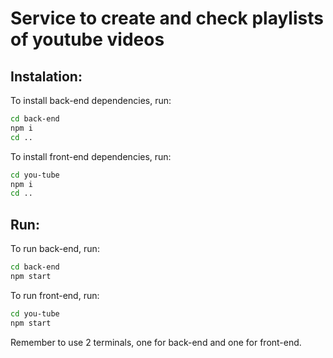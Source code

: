 # Service to create and check playlists of youtube videos

## Instalation:

To install back-end dependencies, run:
```bash
cd back-end
npm i
cd ..
```

To install front-end dependencies, run:
```bash
cd you-tube
npm i
cd ..
```

## Run:

To run back-end, run:
```bash
cd back-end
npm start
```

To run front-end, run:
```bash
cd you-tube
npm start
```

Remember to use 2 terminals, one for back-end and one for front-end.
